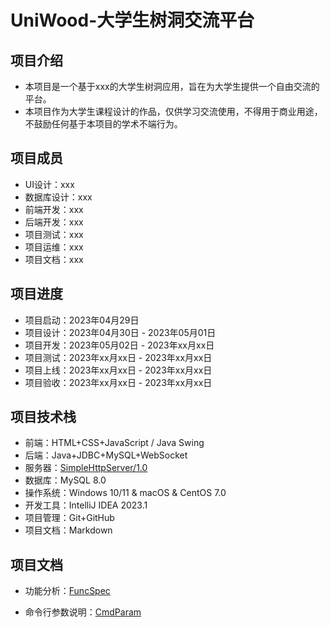 # UniWood-大学生树洞交流平台

## 项目介绍

- 本项目是一个基于xxx的大学生树洞应用，旨在为大学生提供一个自由交流的平台。
- 本项目作为大学生课程设计的作品，仅供学习交流使用，不得用于商业用途，不鼓励任何基于本项目的学术不端行为。

[//]: # (TODO)

## 项目成员

- UI设计：xxx
- 数据库设计：xxx
- 前端开发：xxx
- 后端开发：xxx
- 项目测试：xxx
- 项目运维：xxx
- 项目文档：xxx

## 项目进度

- 项目启动：2023年04月29日
- 项目设计：2023年04月30日 - 2023年05月01日
- 项目开发：2023年05月02日 - 2023年xx月xx日
- 项目测试：2023年xx月xx日 - 2023年xx月xx日
- 项目上线：2023年xx月xx日 - 2023年xx月xx日
- 项目验收：2023年xx月xx日 - 2023年xx月xx日

## 项目技术栈

- 前端：HTML+CSS+JavaScript / Java Swing
- 后端：Java+JDBC+MySQL+WebSocket
- 服务器：[SimpleHttpServer/1.0](https://github.com/Zpss2021/SimpleHttpServer)
- 数据库：MySQL 8.0
- 操作系统：Windows 10/11 & macOS & CentOS 7.0
- 开发工具：IntelliJ IDEA 2023.1
- 项目管理：Git+GitHub
- 项目文档：Markdown

## 项目文档

- 功能分析：[FuncSpec](docs/FuncSpec.md)

- 命令行参数说明：[CmdParam](docs/CmdParam.md)